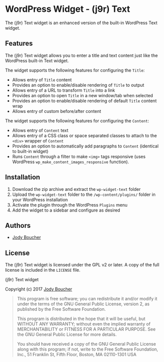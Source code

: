 # WordPress Widget - (j9r) Text

The (j9r) Text widget is an enhanced version of the built-in WordPress Text widget.

## Features
The (j9r) Text widget allows you to enter a title and text content just like the WordPress built-in Text widget.

The widget supports the following features for configuring the `Title`:
* Allows entry of `Title` content
* Provides an option to enable/disable rendering of `Title` to output
* Allows entry of a URL to transform `Title` into a link
* Provides an option to open `Title` in a new window/tab when selected
* Provides an option to enable/disable rendering of default `Title` content wrap
* Allows entry of custom before/after content

The widget supports the following features for configuring the `Content`:
* Allows entry of `Content` text
* Allows entry of a CSS class or space separated classes to attach to the `<div>` wrapper of `Content`
* Provides an option to automatically add paragraphs to `Content` (identical to built-in widget)
* Runs `Content` through a filter to make `<img>` tags responsive (uses WordPress `wp_make_content_images_responsive` function).

## Installation
1. Download the zip archive and extract the `wp-widget-text` folder
2. Upload the `wp-widget-text` folder to the `/wp-content/plugins/` folder in your WordPress installation
3. Activate the plugin through the WordPress `Plugins` menu
4. Add the widget to a sidebar and configure as desired

## Authors

  - [Jody Boucher](http://github.com/jodyboucher)
  
## License
The (j9r) Text widget is licensed under the GPL v2 or later.  A copy of the full license is included in the `LICENSE` file.

(j9r) Text widget

Copyright (c) 2017 [Jody Boucher](https://jodyboucher.com)

> This program is free software; you can redistribute it and/or modify it under the terms of the GNU General Public License, version 2, as published by the Free Software Foundation.
>
> This program is distributed in the hope that it will be useful, but WITHOUT ANY WARRANTY; without even the implied warranty of MERCHANTABILITY or FITNESS FOR A PARTICULAR PURPOSE. See the GNU General Public License for more details.
>
> You should have received a copy of the GNU General Public License along with this program; if not, write to the Free Software Foundation, Inc., 51 Franklin St, Fifth Floor, Boston, MA 02110-1301 USA
